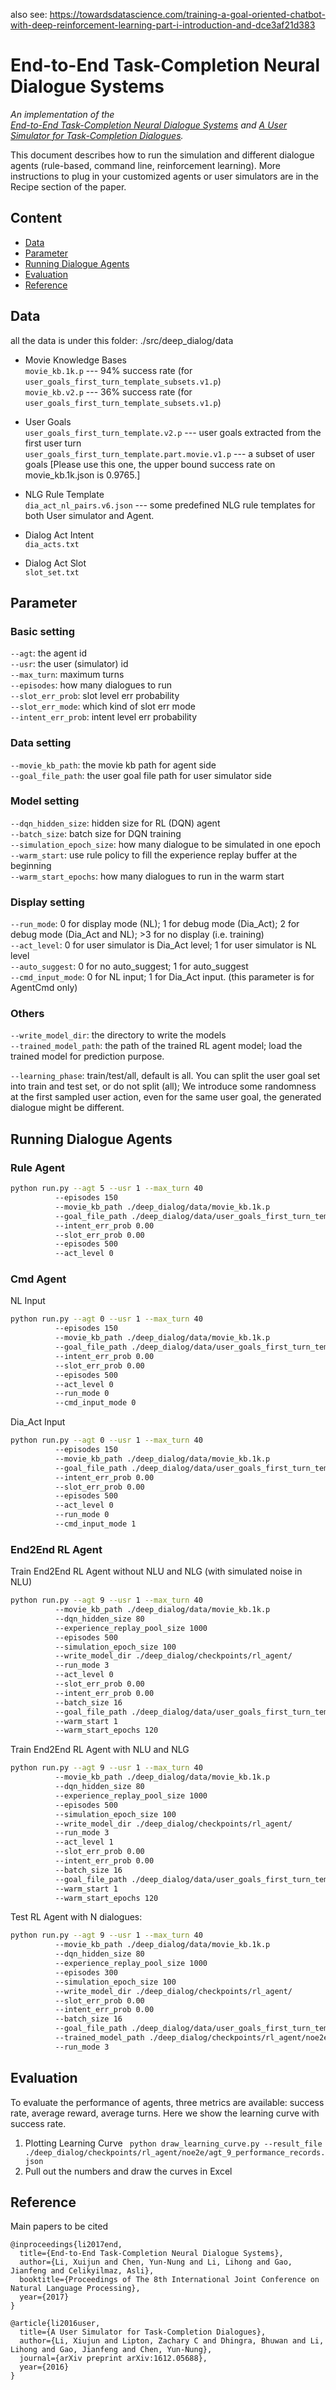 also see:  https://towardsdatascience.com/training-a-goal-oriented-chatbot-with-deep-reinforcement-learning-part-i-introduction-and-dce3af21d383

# End-to-End Task-Completion Neural Dialogue Systems
*An implementation of the  
[End-to-End Task-Completion Neural Dialogue Systems](http://arxiv.org/abs/1703.01008) and
[A User Simulator for Task-Completion Dialogues](http://arxiv.org/abs/1612.05688).*

This document describes how to run the simulation and different dialogue agents (rule-based, command line, reinforcement learning). More instructions to plug in your customized agents or user simulators are in the Recipe section of the paper.

## Content
* [Data](#data)
* [Parameter](#parameter)
* [Running Dialogue Agents](#running-dialogue-agents)
* [Evaluation](#evaluation)
* [Reference](#reference)

## Data
all the data is under this folder: ./src/deep_dialog/data

* Movie Knowledge Bases<br/>
`movie_kb.1k.p` --- 94% success rate (for `user_goals_first_turn_template_subsets.v1.p`)<br/>
`movie_kb.v2.p` --- 36% success rate (for `user_goals_first_turn_template_subsets.v1.p`)

* User Goals<br/>
`user_goals_first_turn_template.v2.p` --- user goals extracted from the first user turn<br/>
`user_goals_first_turn_template.part.movie.v1.p` --- a subset of user goals [Please use this one, the upper bound success rate on movie_kb.1k.json is 0.9765.]

* NLG Rule Template<br/>
`dia_act_nl_pairs.v6.json` --- some predefined NLG rule templates for both User simulator and Agent.

* Dialog Act Intent<br/>
`dia_acts.txt`

* Dialog Act Slot<br/>
`slot_set.txt`

## Parameter

### Basic setting

`--agt`: the agent id<br/>
`--usr`: the user (simulator) id<br/>
`--max_turn`: maximum turns<br/>
`--episodes`: how many dialogues to run<br/>
`--slot_err_prob`: slot level err probability<br/>
`--slot_err_mode`: which kind of slot err mode<br/>
`--intent_err_prob`: intent level err probability


### Data setting

`--movie_kb_path`: the movie kb path for agent side<br/>
`--goal_file_path`: the user goal file path for user simulator side

### Model setting

`--dqn_hidden_size`: hidden size for RL (DQN) agent<br/>
`--batch_size`: batch size for DQN training<br/>
`--simulation_epoch_size`: how many dialogue to be simulated in one epoch<br/>
`--warm_start`: use rule policy to fill the experience replay buffer at the beginning<br/>
`--warm_start_epochs`: how many dialogues to run in the warm start

### Display setting

`--run_mode`: 0 for display mode (NL); 1 for debug mode (Dia_Act); 2 for debug mode (Dia_Act and NL); >3 for no display (i.e. training)<br/>
`--act_level`: 0 for user simulator is Dia_Act level; 1 for user simulator is NL level<br/>
`--auto_suggest`: 0 for no auto_suggest; 1 for auto_suggest<br/>
`--cmd_input_mode`: 0 for NL input; 1 for Dia_Act input. (this parameter is for AgentCmd only)

### Others

`--write_model_dir`: the directory to write the models<br/>
`--trained_model_path`: the path of the trained RL agent model; load the trained model for prediction purpose.

`--learning_phase`: train/test/all, default is all. You can split the user goal set into train and test set, or do not split (all); We introduce some randomness at the first sampled user action, even for the same user goal, the generated dialogue might be different.<br/>

## Running Dialogue Agents

### Rule Agent
```sh
python run.py --agt 5 --usr 1 --max_turn 40
	      --episodes 150
	      --movie_kb_path ./deep_dialog/data/movie_kb.1k.p
	      --goal_file_path ./deep_dialog/data/user_goals_first_turn_template.part.movie.v1.p
	      --intent_err_prob 0.00
	      --slot_err_prob 0.00
	      --episodes 500
	      --act_level 0
```

### Cmd Agent
NL Input
```sh
python run.py --agt 0 --usr 1 --max_turn 40
	      --episodes 150
	      --movie_kb_path ./deep_dialog/data/movie_kb.1k.p
	      --goal_file_path ./deep_dialog/data/user_goals_first_turn_template.part.movie.v1.p
	      --intent_err_prob 0.00
	      --slot_err_prob 0.00
	      --episodes 500
	      --act_level 0
	      --run_mode 0
	      --cmd_input_mode 0
```
Dia_Act Input
```sh
python run.py --agt 0 --usr 1 --max_turn 40
	      --episodes 150
	      --movie_kb_path ./deep_dialog/data/movie_kb.1k.p 
	      --goal_file_path ./deep_dialog/data/user_goals_first_turn_template.part.movie.v1.p
	      --intent_err_prob 0.00
	      --slot_err_prob 0.00
	      --episodes 500
	      --act_level 0
	      --run_mode 0
	      --cmd_input_mode 1
```

### End2End RL Agent
Train End2End RL Agent without NLU and NLG (with simulated noise in NLU)
```sh
python run.py --agt 9 --usr 1 --max_turn 40
	      --movie_kb_path ./deep_dialog/data/movie_kb.1k.p
	      --dqn_hidden_size 80
	      --experience_replay_pool_size 1000
	      --episodes 500
	      --simulation_epoch_size 100
	      --write_model_dir ./deep_dialog/checkpoints/rl_agent/
	      --run_mode 3
	      --act_level 0
	      --slot_err_prob 0.00
	      --intent_err_prob 0.00
	      --batch_size 16
	      --goal_file_path ./deep_dialog/data/user_goals_first_turn_template.part.movie.v1.p
	      --warm_start 1
	      --warm_start_epochs 120
```
Train End2End RL Agent with NLU and NLG
```sh
python run.py --agt 9 --usr 1 --max_turn 40
	      --movie_kb_path ./deep_dialog/data/movie_kb.1k.p
	      --dqn_hidden_size 80
	      --experience_replay_pool_size 1000
	      --episodes 500
	      --simulation_epoch_size 100
	      --write_model_dir ./deep_dialog/checkpoints/rl_agent/
	      --run_mode 3
	      --act_level 1
	      --slot_err_prob 0.00
	      --intent_err_prob 0.00
	      --batch_size 16
	      --goal_file_path ./deep_dialog/data/user_goals_first_turn_template.part.movie.v1.p
	      --warm_start 1
	      --warm_start_epochs 120
```
Test RL Agent with N dialogues:
```sh
python run.py --agt 9 --usr 1 --max_turn 40
	      --movie_kb_path ./deep_dialog/data/movie_kb.1k.p
	      --dqn_hidden_size 80
	      --experience_replay_pool_size 1000
	      --episodes 300 
	      --simulation_epoch_size 100
	      --write_model_dir ./deep_dialog/checkpoints/rl_agent/
	      --slot_err_prob 0.00
	      --intent_err_prob 0.00
	      --batch_size 16
	      --goal_file_path ./deep_dialog/data/user_goals_first_turn_template.part.movie.v1.p
	      --trained_model_path ./deep_dialog/checkpoints/rl_agent/noe2e/agt_9_478_500_0.98000.p
	      --run_mode 3
```

## Evaluation
To evaluate the performance of agents, three metrics are available: success rate, average reward, average turns. Here we show the learning curve with success rate.

1. Plotting Learning Curve
``` python draw_learning_curve.py --result_file ./deep_dialog/checkpoints/rl_agent/noe2e/agt_9_performance_records.json```
2. Pull out the numbers and draw the curves in Excel

## Reference

Main papers to be cited
```
@inproceedings{li2017end,
  title={End-to-End Task-Completion Neural Dialogue Systems},
  author={Li, Xuijun and Chen, Yun-Nung and Li, Lihong and Gao, Jianfeng and Celikyilmaz, Asli},
  booktitle={Proceedings of The 8th International Joint Conference on Natural Language Processing},
  year={2017}
}

@article{li2016user,
  title={A User Simulator for Task-Completion Dialogues},
  author={Li, Xiujun and Lipton, Zachary C and Dhingra, Bhuwan and Li, Lihong and Gao, Jianfeng and Chen, Yun-Nung},
  journal={arXiv preprint arXiv:1612.05688},
  year={2016}
}
